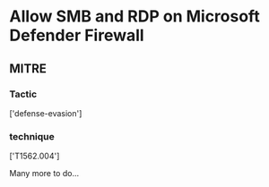 # Allow SMB and RDP on Microsoft Defender Firewall

## MITRE

### Tactic
['defense-evasion']

### technique
['T1562.004']

Many more to do...
